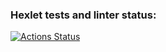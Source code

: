 ### Hexlet tests and linter status:
[![Actions Status](https://github.com/Rema04Dev/frontend-project-lvl2/workflows/hexlet-check/badge.svg)](https://github.com/Rema04Dev/frontend-project-lvl2/actions)